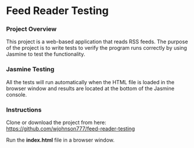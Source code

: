 # Feed Reader Testing

### Project Overview
This project is a web-based application that reads RSS feeds.  The purpose of the project is to write tests to verify the program runs correctly by using Jasmine to test the functionality.

### Jasmine Testing
All the tests will run automatically when the HTML file is loaded in the browser window and results are located at the bottom of the Jasmine console.

### Instructions

Clone or download the project from here: https://github.com/wjohnson777/feed-reader-testing

Run the **index.html** file in a browser window.

